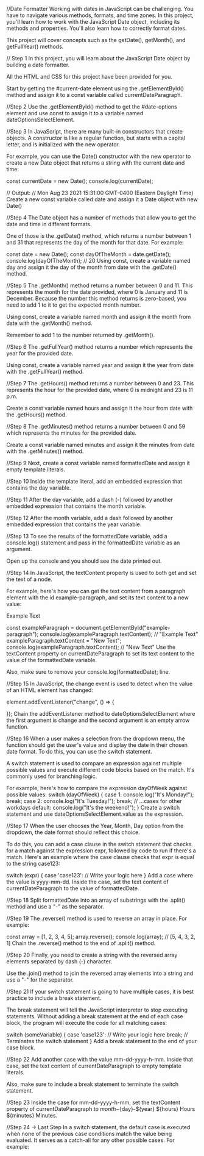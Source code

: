 //Date Formatter
Working with dates in JavaScript can be challenging. You have to navigate various methods, formats, and time zones.
In this project, you'll learn how to work with the JavaScript Date object, including its methods and properties.
You'll also learn how to correctly format dates.

This project will cover concepts such as the getDate(), getMonth(), and getFullYear() methods.

// Step 1
In this project, you will learn about the JavaScript Date object by building a date formatter.

All the HTML and CSS for this project have been provided for you.

Start by getting the #current-date element using the .getElementById() method and assign it to a const variable called currentDateParagraph.

//Step 2
Use the .getElementById() method to get the #date-options element and use const to assign it to a variable named dateOptionsSelectElement.

//Step 3
In JavaScript, there are many built-in constructors that create objects.
A constructor is like a regular function, but starts with a capital letter, and is initialized with the new operator.

For example, you can use the Date() constructor with the new operator to create a new Date object that returns a string with the current date and time:

const currentDate = new Date();
console.log(currentDate);

// Output:
// Mon Aug 23 2021 15:31:00 GMT-0400 (Eastern Daylight Time)
Create a new const variable called date and assign it a Date object with new Date()

//Step 4
The Date object has a number of methods that allow you to get the date and time in different formats.

One of those is the .getDate() method, which returns a number between 1 and 31 that represents the day of the month for that date. For example:

const date = new Date();
const dayOfTheMonth = date.getDate();
console.log(dayOfTheMonth); // 20
Using const, create a variable named day and assign it the day of the month from date with the .getDate() method.

//Step 5
The .getMonth() method returns a number between 0 and 11. This represents the month for the date provided, where 0 is January and 11 is December.
Because the number this method returns is zero-based, you need to add 1 to it to get the expected month number.

Using const, create a variable named month and assign it the month from date with the .getMonth() method.

Remember to add 1 to the number returned by .getMonth().

//Step 6
The .getFullYear() method returns a number which represents the year for the provided date.

Using const, create a variable named year and assign it the year from date with the .getFullYear() method.

//Step 7
The .getHours() method returns a number between 0 and 23. This represents the hour for the provided date, where 0 is midnight and 23 is 11 p.m.

Create a const variable named hours and assign it the hour from date with the .getHours() method.

//Step 8
The .getMinutes() method returns a number between 0 and 59 which represents the minutes for the provided date.

Create a const variable named minutes and assign it the minutes from date with the .getMinutes() method.

//Step 9
Next, create a const variable named formattedDate and assign it empty template literals.

//Step 10
Inside the template literal, add an embedded expression that contains the day variable.

//Step 11
After the day variable, add a dash (-) followed by another embedded expression that contains the month variable.

//Step 12
After the month variable, add a dash followed by another embedded expression that contains the year variable.

//Step 13
To see the results of the formattedDate variable, add a console.log() statement and pass in the formattedDate variable as an argument.

Open up the console and you should see the date printed out.

//Step 14
In JavaScript, the textContent property is used to both get and set the text of a node.

For example, here's how you can get the text content from a paragraph element with the id example-paragraph, and set its text content to a new value:

<p id="example-paragraph">Example Text</p>
const exampleParagraph = document.getElementById("example-paragraph");
console.log(exampleParagraph.textContent); // "Example Text"
exampleParagraph.textContent = "New Text";
console.log(exampleParagraph.textContent); // "New Text"
Use the textContent property on currentDateParagraph to set its text content to the value of the formattedDate variable.

Also, make sure to remove your console.log(formattedDate); line.

//Step 15
In JavaScript, the change event is used to detect when the value of an HTML element has changed:

element.addEventListener("change", () => {

});
Chain the addEventListener method to dateOptionsSelectElement where the first argument is change and the second argument is an empty arrow function.

//Step 16
When a user makes a selection from the dropdown menu, the function should get the user's value and display the date in their chosen date format.
To do this, you can use the switch statement.

A switch statement is used to compare an expression against multiple possible values and execute different code blocks based on the match.
It's commonly used for branching logic.

For example, here's how to compare the expression dayOfWeek against possible values:
switch (dayOfWeek) {
case 1:
console.log("It's Monday!");
break;
case 2:
console.log("It's Tuesday!");
break;
// ...cases for other workdays
default:
console.log("It's the weekend!");
}
Create a switch statement and use dateOptionsSelectElement.value as the expression.

//Step 17
When the user chooses the Year, Month, Day option from the dropdown, the date format should reflect this choice.

To do this, you can add a case clause in the switch statement that checks for a match against the expression expr, followed by code to run if there's a match.
Here's an example where the case clause checks that expr is equal to the string case123:

switch (expr) {
case 'case123':
// Write your logic here
}
Add a case where the value is yyyy-mm-dd. Inside the case, set the text content of currentDateParagraph to the value of formattedDate.

//Step 18
Split formattedDate into an array of substrings with the .split() method and use a "-" as the separator.

//Step 19
The .reverse() method is used to reverse an array in place. For example:

const array = [1, 2, 3, 4, 5];
array.reverse();
console.log(array); // [5, 4, 3, 2, 1]
Chain the .reverse() method to the end of .split() method.

//Step 20
Finally, you need to create a string with the reversed array elements separated by dash (-) character.

Use the .join() method to join the reversed array elements into a string and use a "-" for the separator.

//Step 21
If your switch statement is going to have multiple cases, it is best practice to include a break statement.

The break statement will tell the JavaScript interpreter to stop executing statements.
Without adding a break statement at the end of each case block, the program will execute the code for all matching cases:

switch (someVariable) {
case 'case123':
// Write your logic here
break; // Terminates the switch statement
}
Add a break statement to the end of your case block.

//Step 22
Add another case with the value mm-dd-yyyy-h-mm.
Inside that case, set the text content of currentDateParagraph to empty template literals.

Also, make sure to include a break statement to terminate the switch statement.

//Step 23
Inside the case for mm-dd-yyyy-h-mm, set the textContent property of currentDateParagraph to ${month}-${day}-${year} ${hours} Hours ${minutes} Minutes.

//Step 24 -> Last Step
In a switch statement, the default case is executed when none of the previous case conditions match the value being evaluated.
It serves as a catch-all for any other possible cases. For example:
